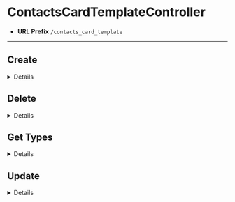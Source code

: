 # ContactsCardTemplateController
* **URL Prefix** `/contacts_card_template`
----

## Create
<details>

* **URL** `/`

* **Method:** `PUT`

* **URL Params**

	None

* **Data Params**

	* Required:
		* `name=[String]`

			The name of the card template.

		* `type=[int]`

			See [ContactsCardTemplateConstants](../../../../osb-faro-contacts-api/src/main/java/com/liferay/osb/faro/contacts/model/constants/ContactsCardTemplateConstants.java).

	* Optional:
		* `settings=[Map<String, Object>]`

			Valid settings are different depending on the type of card template.

* **Success Response:**

	* **Code:** 200
	* **Content:** [ContactsCardTemplateDisplay](../../model/display/contacts/contacts_card_template_display.markdown)
		```
		{
			"type": 0,
			"showTitle": true,
			"supportedSizes": [
				1,
				2
			],
			"contactsMappingTemplates": [
				{
					"prefix": "",
					"suffix": "years old",
					"contactsMappingId": "31619",
					"contactsMappingName": "age"
				}
			],
			"name": "info",
			"size": 1,
			"id": 48412
		}
		```

* **Sample Call:**

	```
	var request = require("request");

	var options = {
		method: 'PUT',
		url: 'http://localhost:8080/o/faro/contacts/contacts_card_template',
		formData: {
			name: 'info',
			type: '0',
			settings: '{"showTitle":true, "contactsMappingTemplates":[{"prefix":"", "suffix":"years old", "contactsMappingId":31619}]}',
		}
	};

	request(options, function (error, response, body) {
		if (error) throw new Error(error);

		console.log(body);
	});
	```
</details>

## Delete
<details>

* **URL** `/{id}`

* **Method:** `DELETE`

* **URL Params**

	* Required:
		* `id=[long]`

			The ID of the ContactsCardTemplate to be deleted.

* **Data Params**

	None

* **Success Response:**

	* **Code:** 200
	* **Content:** [ContactsCardTemplateDisplay](../../model/display/contacts/contacts_card_template_display.markdown)
		```
		{
			"type": 0,
			"showTitle": true,
			"supportedSizes": [
				1,
				2
			],
			"contactsMappingTemplates": [
				{
					"prefix": "",
					"suffix": "years old",
					"contactsMappingId": "31619",
					"contactsMappingName": "age"
				}
			],
			"name": "info",
			"size": 1,
			"id": 48412
		}
		```

* **Sample Call:**

	```
	var request = require("request");

	var options = {
		method: 'DELETE',
		url: 'http://localhost:8080/o/faro/contacts/contacts_card_template/40818'
	};

	request(options, function (error, response, body) {
		if (error) throw new Error(error);

		console.log(body);
	});
	```
</details>

## Get Types
<details>

* **URL** `/types`

* **Method:** `GET`

* **URL Params**

	None

* **Data Params**

	None

* **Success Response:**

	* **Code:** 200
	* **Content:** `List<ContactsCardTemplateType>`
		```
		[
			{
				"name": "info",
				"type": 0,
				"defaultSettings": {
					"contactsMappingTemplates": "",
					"showTitle": true
				}
			},
			{
				"name": "segmentMembership",
				"type": 2,
				"defaultSettings": {
					"showTitle": true,
					"order": 0
				}
			}
		]
		```
* **Sample Call:**

	```
	var request = require("request");

	var options = {
		method: 'GET',
		url: 'http://localhost:8080/o/faro/contacts/contacts_card_template/types'
	};

	request(options, function (error, response, body) {
		if (error) throw new Error(error);

		console.log(body);
	});
	```
</details>

## Update
<details>

* **URL** `/{id}`

* **Method:** `POST`

* **URL Params**

	* Required:
		* `id=[long]`

			The ID of the card template.

* **Data Params**

	* Required:
		* `name=[String]`

			The name of the card template.

		* `type=[int]`

			See [ContactsCardTemplateConstants](../../../../osb-faro-contacts-api/src/main/java/com/liferay/osb/faro/contacts/model/constants/ContactsCardTemplateConstants.java).

	* Optional:
		* `settings=[Map<String, Object>]`

			Valid settings are different depending on the type of card template.

* **Success Response:**

	* **Code:** 200
	* **Content:** [ContactsCardTemplateDisplay](../../model/display/contacts/contacts_card_template_display.markdown)
		```
		{
			"type": 3,
			"startDateTime": 1509065537713,
			"endDateTime": 1509670337713,
			"name": "membership count",
			"size": 1,
			"supportedSizes": [
				1
			],
			"id": 40816
		}
		```
* **Sample Call:**

	```
	var request = require("request");

	var options = {
		method: 'POST',
		url: 'http://localhost:8080/o/faro/contacts/contacts_card_template/40816',
		formData: {
			name: 'membership count',
			settings: '{"startDateTime":0,"endDateTime":0}',
			type: '3'
		}
	};

	request(options, function (error, response, body) {
		if (error) throw new Error(error);

		console.log(body);
	});
	```
</details>